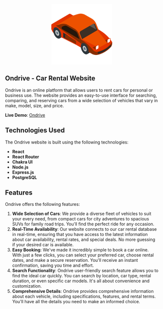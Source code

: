 <p align="center">
  <img width="200" height="200" src="./client/src/images/ondrive.png">
</p>

## Ondrive - Car Rental Website

Ondrive is an online platform that allows users to rent cars for personal or business use. The website provides an easy-to-use interface for searching, comparing, and reserving cars from a wide selection of vehicles that vary in make, model, size, and price.

**Live Demo**: [Ondrive](https://ondrive-plum.vercel.app/)

## Technologies Used

The Ondrive website is built using the following technologies:

- **React**
- **React Router**
- **Chakra UI**
- **Node.js**
- **Express.js**
- **PostgreSQL**

## Features

Ondrive offers the following features:

1. **Wide Selection of Cars**: We provide a diverse fleet of vehicles to suit your every need, from compact cars for city adventures to spacious SUVs for family road trips. You'll find the perfect ride for any occasion.
2. **Real-Time Availability**: Our website connects to our car rental database in real-time, ensuring that you have access to the latest information about car availability, rental rates, and special deals. No more guessing if your desired car is available.
3. **Easy Booking**: We've made it incredibly simple to book a car online. With just a few clicks, you can select your preferred car, choose rental dates, and make a secure reservation. You'll receive an instant confirmation, saving you time and effort.
4. **Search Functionality**: Ondrive user-friendly search feature allows you to find the ideal car quickly. You can search by location, car type, rental duration, or even specific car models. It's all about convenience and customization.
5. **Comprehensive Details**: Ondrive provides comprehensive information about each vehicle, including specifications, features, and rental terms. You'll have all the details you need to make an informed choice.

<!-- ## How to Use
To run Ondrive locally or integrate it into your project, follow these steps:

1. Clone this repository:
   ```bash
   git clone https://github.com/pvictordev/ondrive.git -->
